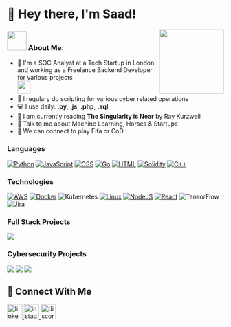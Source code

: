 # 👋 Hey there, I'm Saad!
<img align="right" height="150" src="https://media3.giphy.com/media/v1.Y2lkPTc5MGI3NjExNnIwa3lpMGoybmNiZDEzODV3eGNxeXVlbTV5bXF4M2c5NDg4aGZueiZlcD12MV9pbnRlcm5hbF9naWZfYnlfaWQmY3Q9Zw/JqmupuTVZYaQX5s094/giphy.webp"  />

### <img src="https://github.com/TheDudeThatCode/TheDudeThatCode/blob/master/Assets/Developer.gif" width="45" /> About Me:
- 🏦 I'm a SOC Analyst at a Tech Startup in London and working as a Freelance Backend Developer for various projects    
      <img src="https://media.giphy.com/media/WUlplcMpOCEmTGBtBW/giphy.gif" width="30">
- 📝 I regulary do scripting for various cyber related operations
- 💻 I use daily: **.py**, **.js**, **.php**,  **.sql**
- 📖 I am currently reading **The Singularity is Near** by Ray Kurzweil
- 💬 Talk to me about Machine Learning, Horses & Startups
- 👯 We can connect to play Fifa or CoD


### Languages

[![Python](https://img.shields.io/badge/Python-3776AB?logo=python&logoColor=fff)](#)
[![JavaScript](https://img.shields.io/badge/JavaScript-F7DF1E?logo=javascript&logoColor=000)](#)
[![CSS](https://img.shields.io/badge/CSS-1572B6?logo=css3&logoColor=fff)](#)
[![Go](https://img.shields.io/badge/Go-%2300ADD8.svg?&logo=go&logoColor=white)](#)
[![HTML](https://img.shields.io/badge/HTML-%23E34F26.svg?logo=html5&logoColor=white)](#)
[![Solidity](https://img.shields.io/badge/Solidity-363636?logo=solidity&logoColor=fff)](#)
[![C++](https://img.shields.io/badge/C++-%2300599C.svg?logo=c%2B%2B&logoColor=white)](#)

### Technologies

[![AWS](https://img.shields.io/badge/AWS-%23FF9900.svg?logo=amazon-web-services&logoColor=white)](#)
[![Docker](https://img.shields.io/badge/Docker-2496ED?logo=docker&logoColor=fff)](#)
![Kubernetes](https://img.shields.io/badge/Kubernetes-326CE5?logo=kubernetes&logoColor=fff)
[![Linux](https://img.shields.io/badge/Linux-FCC624?logo=linux&logoColor=black)](#)
[![NodeJS](https://img.shields.io/badge/Node.js-6DA55F?logo=node.js&logoColor=white)](#)
[![React](https://img.shields.io/badge/React-%2320232a.svg?logo=react&logoColor=%2361DAFB)](#)
![TensorFlow](https://img.shields.io/badge/-TensorFlow-000?&logo=TensorFlow)
[![Jira](https://img.shields.io/badge/Jira-0052CC?logo=jira&logoColor=fff)](#)


### Full Stack Projects

[![](https://img.shields.io/badge/-🗺%20AI%20Chatbot-000)](https://github.com/Le-Fondateur/AI-Chatbot)

### Cybersecurity Projects

[![](https://img.shields.io/badge/-📝%20APT%20Incident%20Response%20Runbook-000)](https://github.com/Le-Fondateur/APT-Incident-Response-Runbook)
[![](https://img.shields.io/badge/-💉%20SQL%20Injection-000)](https://github.com/Le-Fondateur)
[![](https://img.shields.io/badge/-🛡%20Windows%20Event%20Log%20+%20ART%20Detection-000)](https://github.com/adamalston/Meltdown-Spectre)

## 📢 Connect With Me

<div align="left">
  <a href="https://www.linkedin.com/in/lefondateur/" target="_blank">
    <img src="https://img.shields.io/static/v1?message=LinkedIn&logo=linkedin&label=&color=0077B5&logoColor=white&labelColor=&style=for-the-badge" height="35" alt="linkedin logo"  />
  </a>
  <a href="https://www.instagram.com/__saad.sheikh__/" target="_blank">
    <img src="https://img.shields.io/static/v1?message=Instagram&logo=instagram&label=&color=E4405F&logoColor=white&labelColor=&style=for-the-badge" height="35" alt="instagram logo"  />
  </a>
  <img src="https://img.shields.io/static/v1?message=Discord&logo=discord&label=&color=7289DA&logoColor=white&labelColor=&style=for-the-badge" height="35" alt="discord logo"  />
</div>

###
